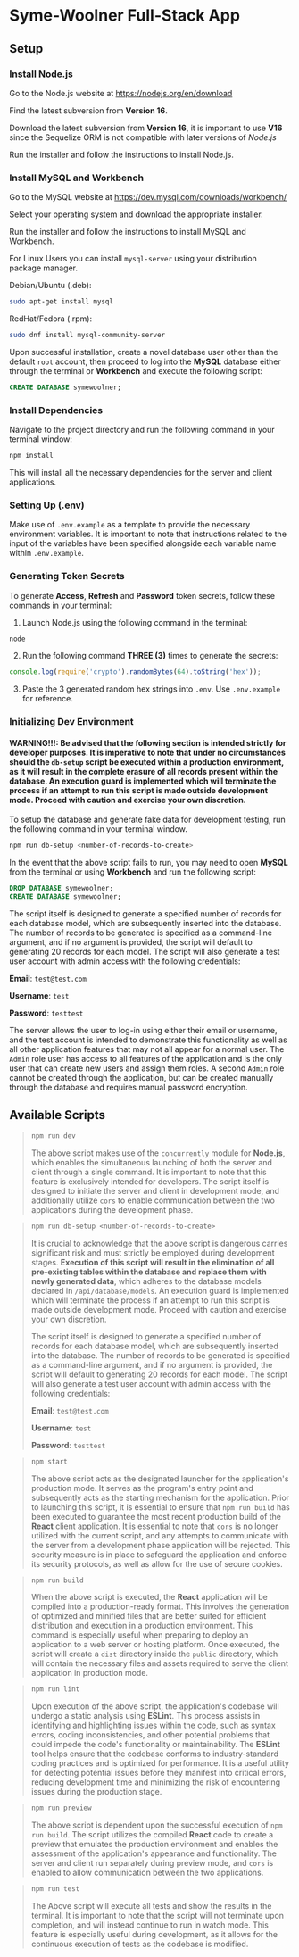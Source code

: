 # Syme-Woolner Full-Stack App

## Setup

### Install Node.js

Go to the Node.js website at https://nodejs.org/en/download

Find the latest subversion from **Version 16**.

Download the latest subversion from **Version 16**, it is important to use **V16** since the Sequelize ORM is not compatible with later versions of _Node.js_

Run the installer and follow the instructions to install Node.js.

### Install MySQL and Workbench

Go to the MySQL website at https://dev.mysql.com/downloads/workbench/

Select your operating system and download the appropriate installer.

Run the installer and follow the instructions to install MySQL and Workbench.

For Linux Users you can install `mysql-server` using your distribution package manager.

Debian/Ubuntu (.deb):

```bash
sudo apt-get install mysql
```

RedHat/Fedora (.rpm):

```bash
sudo dnf install mysql-community-server
```

Upon successful installation, create a novel database user other than the default `root` account, then proceed to log into the **MySQL** database either through the terminal or **Workbench** and execute the following script:

```sql
CREATE DATABASE symewoolner;
```

### Install Dependencies

Navigate to the project directory and run the following command in your terminal window:

```bash
npm install
```

This will install all the necessary dependencies for the server and client applications.

### Setting Up (.env)

Make use of `.env.example` as a template to provide the necessary environment variables. It is important to note that instructions related to the input of the variables have been specified alongside each variable name within `.env.example`.

### Generating Token Secrets

To generate **Access**, **Refresh** and **Password** token secrets, follow these commands in your terminal:

1. Launch Node.js using the following command in the terminal:

```bash
node
```

2. Run the following command **THREE (3)** times to generate the secrets:

```javascript
console.log(require('crypto').randomBytes(64).toString('hex'));
```

3. Paste the 3 generated random hex strings into `.env`. Use `.env.example` for reference.

### Initializing Dev Environment

#### WARNING!!!: Be advised that the following section is intended strictly for developer purposes. It is imperative to note that under no circumstances should the `db-setup` script be executed within a production environment, as it will result in the complete erasure of all records present within the database. An execution guard is implemented which will terminate the process if an attempt to run this script is made outside development mode. Proceed with caution and exercise your own discretion.

To setup the database and generate fake data for development testing, run the following command in your terminal window.

```bash
npm run db-setup <number-of-records-to-create>
```

In the event that the above script fails to run, you may need to open **MySQL** from the terminal or using **Workbench** and run the following script:

```sql
DROP DATABASE symewoolner;
CREATE DATABASE symewoolner;
```

The script itself is designed to generate a specified number of records for each database model, which are subsequently inserted into the database. The number of records to be generated is specified as a command-line argument, and if no argument is provided, the script will default to generating 20 records for each model. The script will also generate a test user account with admin access with the following credentials:

**Email**: `test@test.com`

**Username**: `test`

**Password**: `testtest`

The server allows the user to log-in using either their email or username, and the test account is intended to demonstrate this functionality as well as all other application features that may not all appear for a normal user. The `Admin` role user has access to all features of the application and is the only user that can create new users and assign them roles. A second `Admin` role cannot be created through the application, but can be created manually through the database and requires manual password encryption.

## Available Scripts

> ```bash
> npm run dev
> ```
>
> The above script makes use of the `concurrently` module for **Node.js**, which enables the simultaneous launching of both the server and client through a single command. It is important to note that this feature is exclusively intended for developers. The script itself is designed to initiate the server and client in development mode, and additionally utilize `cors` to enable communication between the two applications during the development phase.

> ```bash
> npm run db-setup <number-of-records-to-create>
> ```
>
> It is crucial to acknowledge that the above script is dangerous carries significant risk and must strictly be employed during development stages. **Execution of this script will result in the elimination of all pre-existing tables within the database and replace them with newly generated data**, which adheres to the database models declared in `/api/database/models`. An execution guard is implemented which will terminate the process if an attempt to run this script is made outside development mode. Proceed with caution and exercise your own discretion.
>
> The script itself is designed to generate a specified number of records for each database model, which are subsequently inserted into the database. The number of records to be generated is specified as a command-line argument, and if no argument is provided, the script will default to generating 20 records for each model. The script will also generate a test user account with admin access with the following credentials:
>
> **Email**: `test@test.com`
>
> **Username**: `test`
>
> **Password**: `testtest`

> ```bash
> npm start
> ```
>
> The above script acts as the designated launcher for the application's production mode. It serves as the program's entry point and subsequently acts as the starting mechanism for the application. Prior to launching this script, it is essential to ensure that `npm run build` has been executed to guarantee the most recent production build of the **React** client application. It is essential to note that `cors` is no longer utilized with the current script, and any attempts to communicate with the server from a development phase application will be rejected. This security measure is in place to safeguard the application and enforce its security protocols, as well as allow for the use of secure cookies.

> ```bash
> npm run build
> ```
>
> When the above script is executed, the **React** application will be compiled into a production-ready format. This involves the generation of optimized and minified files that are better suited for efficient distribution and execution in a production environment. This command is especially useful when preparing to deploy an application to a web server or hosting platform. Once executed, the script will create a `dist` directory inside the `public` directory, which will contain the necessary files and assets required to serve the client application in production mode.

> ```bash
> npm run lint
> ```
>
> Upon execution of the above script, the application's codebase will undergo a static analysis using **ESLint**. This process assists in identifying and highlighting issues within the code, such as syntax errors, coding inconsistencies, and other potential problems that could impede the code's functionality or maintainability. The **ESLint** tool helps ensure that the codebase conforms to industry-standard coding practices and is optimized for performance. It is a useful utility for detecting potential issues before they manifest into critical errors, reducing development time and minimizing the risk of encountering issues during the production stage.

> ```bash
> npm run preview
> ```
>
> The above script is dependent upon the successful execution of `npm run build`. The script utilizes the compiled **React** code to create a preview that emulates the production environment and enables the assessment of the application's appearance and functionality. The server and client run separately during preview mode, and `cors` is enabled to allow communication between the two applications.

> ```bash
> npm run test
> ```
>
> The Above script will execute all tests and show the results in the terminal. It is important to note that the script will not terminate upon completion, and will instead continue to run in watch mode. This feature is especially useful during development, as it allows for the continuous execution of tests as the codebase is modified.
